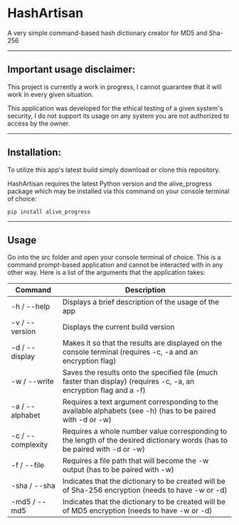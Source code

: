 # HashArtisan
A very simple command-based hash dictionary creator for MD5 and Sha-256

---

## Important usage disclaimer:

This project is currently a work in progress, I cannot guarantee that it will work in every given situation.

This application was developed for the ethical testing of a given system's security, I do not support its usage on any system you are not authorized to access by the owner.

---

## Installation:

To utilize this app's latest build simply download or clone this repository.

HashArtisan requires the latest Python version and the alive_progress package which may be installed
via this command on your console terminal of choice:

```shell
pip install alive_progress
```

---

## Usage

Go into the src folder and open your console terminal of choice. This is a command prompt-based application and cannot be interacted with in any other way.
Here is a list of the arguments that the application takes:

| Command | Description |
| --- | --- |
| -h / --help | Displays a brief description of the usage of the app |
| -v / --version | Displays the current build version |
| -d / --display | Makes it so that the results are displayed on the console terminal (requires -c, -a and an encryption flag) |
| -w / --write | Saves the results onto the specified file (much faster than display) (requires -c, -a, an encryption flag and a -f) |
| -a / --alphabet | Requires a text argument corresponding to the available alphabets (see -h) (has to be paired with -d or -w)  |
| -c / --complexity | Requires a whole number value corresponding to the length of the desired dictionary words (has to be paired with -d or -w) |
| -f / --file | Requires a file path that will become the -w output (has to be paired with -w) |
| -sha / --sha | Indicates that the dictionary to be created will be of Sha-256 encryption (needs to have -w or -d) |
| -md5 / --md5 | Indicates that the dictionary to be created will be of MD5 encryption (needs to have -w or -d) |



